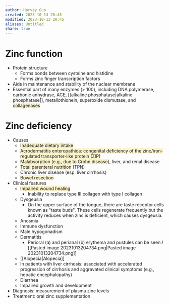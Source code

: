 ```yaml
---
author: Harvey Guo
created: 2023-10-13 20:45
modified: 2023-10-13 20:45
aliases: Untitled
share: true
---
```

# Zinc function
- Protein structure
	- Forms bonds between cysteine and histidine
	- Forms zinc finger transcription factors
- Aids in maintenance and stability of the nuclear membrane
- Essential part of many enzymes (> 100), including DNA polymerase, carbonic anhydrase, ACE, [[alkaline phosphatase|alkaline phosphatase]], metallothionein, superoxide dismutase, and <span style="background:rgba(240, 200, 0, 0.2)">collagenases</span>
# Zinc deficiency
- Causes
	- <span style="background:rgba(240, 200, 0, 0.2)">Inadequate dietary intake</span>
	- <span style="background:rgba(240, 200, 0, 0.2)">Acrodermatitis enteropathica: congenital deficiency of the zinc/iron-regulated transporter-like protein (ZIP)  </span>
	- <span style="background:rgba(240, 200, 0, 0.2)">Malabsorption (e.g., due to Crohn disease)</span>, liver, and renal disease
	- <span style="background:rgba(240, 200, 0, 0.2)">Total parenteral nutrition</span> (TPN)
	- Chronic liver disease (esp. liver cirrhosis)
	- <span style="background:rgba(240, 200, 0, 0.2)">Bowel resection</span>
- Clinical features
	- <span style="background:rgba(240, 200, 0, 0.2)">Impaired wound healing</span>
		- Inability to replace type III collagen with type I collagen
	- Dysgeusia
		- On the upper surface of the tongue, there are taste receptor cells known as "taste buds". These cells regenerate frequently but the activity reduces when zinc is deficient, which causes dysgeusia.
	- Anosmia
	- Immune dysfunction
	- Male hypogonadism
	- Dermatitis
		- Perioral (a) and perianal (b) erythema and pustules can be seen.![[Pasted image 20231013204734.png|Pasted image 20231013204734.png]]
	- [[Alopecia|Alopecia]]
	- In patients with liver cirrhosis: associated with accelerated progression of cirrhosis and aggravated clinical symptoms (e.g., hepatic encephalopathy)
	- Diarrhea
	- Impaired growth and development
- Diagnosis: measurement of plasma zinc levels
- Treatment: oral zinc supplementation
